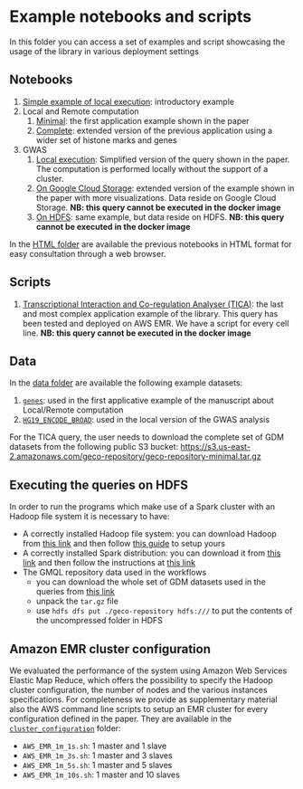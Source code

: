# Example notebooks and scripts

In this folder you can access a set of examples and script showcasing the usage of the library in various deployment settings

## Notebooks

1. [Simple example of local execution](./notebooks/01_A_simple_example.ipynb): introductory example
2. Local and Remote computation
    1. [Minimal](./notebooks/02a_Mixing_Local_Remote_Processing_SIMPLE.ipynb):  the first application example shown in 
    the paper
    2. [Complete](./notebooks/02b_Mixing_Local_Remote_Processing_COMPLETE.ipynb): extended version of the previous application
    using a wider set of histone marks and genes
3. GWAS
    1. [Local execution](./notebooks/03a_GWAS_Local.ipynb): Simplified version of the query shown in the paper. The 
    computation is performed locally without the support of a cluster.
    1. [On Google Cloud Storage](./notebooks/03c_GWAS_Google_Cloud.ipynb): extended version of the example shown in the paper
    with more visualizations. Data reside on Google Cloud Storage. **NB: this query cannot be executed in the docker image**
    2. [On HDFS](notebooks/03b_GWAS_HDFS.ipynb): same example, but data reside on HDFS. **NB: this query cannot be executed in the docker image**

In the [HTML folder](./notebooks/html) are available the previous notebooks in HTML format for easy consultation through a web browser.

## Scripts
1. [Transcriptional Interaction and Co-regulation Analyser (TICA)](./scripts/TICA.py): the last and most complex application example of the library. 
This query has been tested and deployed on AWS EMR. We have a script for every cell line. **NB: this query cannot be executed in the docker image**


## Data
In the [data folder](./data) are available the following example datasets:
1. [`genes`](./data/genes): used in the first applicative example of the manuscript about Local/Remote computation
2. [`HG19_ENCODE_BROAD`](./data/HG19_ENCODE_BROAD): used in the local version of the GWAS analysis

For the TICA query, the user needs to download the complete set of GDM datasets from the following public S3 bucket: 
https://s3.us-east-2.amazonaws.com/geco-repository/geco-repository-minimal.tar.gz

## Executing the queries on HDFS
In order to run the programs which make use of a Spark cluster with an Hadoop file system it is necessary to have:

- A correctly installed Hadoop file system: you can download Hadoop from [this link]() and then follow 
[this guide](https://hadoop.apache.org/docs/stable/hadoop-project-dist/hadoop-common/SingleCluster.html) to setup yours
- A correctly installed Spark distribution: you can download it from 
[this link](https://archive.apache.org/dist/spark/spark-2.2.0/spark-2.2.0-bin-hadoop2.7.tgz) and then follow the instructions
at [this link](https://spark.apache.org/docs/latest/running-on-yarn.html)
- The GMQL repository data used in the workflows
    - you can download the whole set of GDM datasets used in the queries from
[this link](https://s3.us-east-2.amazonaws.com/geco-repository/geco-repository-minimal.tar.gz)
    - unpack the `tar.gz` file 
    - use `hdfs dfs put ./geco-repository hdfs:///` to put the contents of the uncompressed folder in HDFS
    
## Amazon EMR cluster configuration
We evaluated the performance of the system using Amazon Web Services Elastic Map Reduce, which offers the possibility to 
specify the Hadoop cluster configuration, the number of nodes and the various instances specifications. For completeness 
we provide as supplementary material also the AWS command line scripts to setup an EMR cluster for every configuration 
defined in the paper. They are available in the [`cluster_configuration`](./cluster_configurations) folder:

- `AWS_EMR_1m_1s.sh`: 1 master and 1 slave
- `AWS_EMR_1m_3s.sh`: 1 master and 3 slaves
- `AWS_EMR_1m_5s.sh`: 1 master and 5 slaves
- `AWS_EMR_1m_10s.sh`: 1 master and 10 slaves

